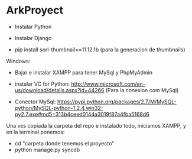 # ArkProyect

- Instalar Python

- Instalar Django

- pip install sorl-thumbnail==11.12.1b
(para la generacion de thumbnails)


Windows:
- Bajar e instalar XAMPP para tener MySql y PhpMyAdmin

- instalar VC for Python:
http://www.microsoft.com/en-us/download/details.aspx?id=44266
(Para la conexion com MySql)

- Conector MySql:
https://pypi.python.org/packages/2.7/M/MySQL-python/MySQL-python-1.2.4.win32-py2.7.exe#md5=313b4ceed0144a3019f87a4fba5168d6




Una ves copiada la carpeta del repo e instalado todo, iniciamos XAMPP, y en la terminal ponemos:
- cd "carpeta donde tenemos el proyecto"
- python manage.py syncdb

